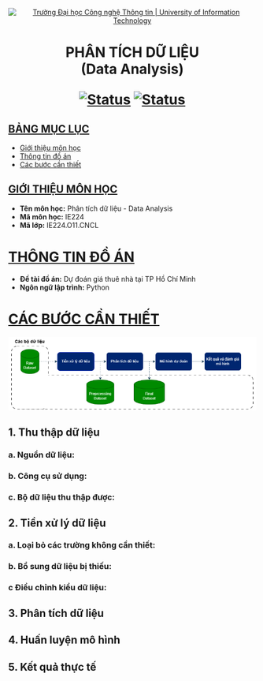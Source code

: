 <a id="top"></a>

<!-- Banner -->
<p align="center">
  <a href="https://www.uit.edu.vn/" title="Trường Đại học Công nghệ Thông tin" style="border: none;">
    <img src="https://i.imgur.com/WmMnSRt.png" alt="Trường Đại học Công nghệ Thông tin | University of Information Technology">
  </a>
</p>

<h1 align="center"><b>PHÂN TÍCH DỮ LIỆU<br>(Data Analysis)</b></h>

[![Status](https://img.shields.io/badge/status-done-blue?style=flat-square)](https://github.com/DoThiThuTrang/House-Rent-Prediction)
[![Status](https://img.shields.io/badge/language-python-blue?style=flat-square)](https://github.com/DoThiThuTrang/House-Rent-Prediction)

## [BẢNG MỤC LỤC](#top)
* [Giới thiệu môn học](#giới-thiệu-môn-học)
* [Thông tin đồ án](#thông-tin-đồ-án)
* [Các bước cần thiết](#các-bước-cần-thiết)
  
## [GIỚI THIỆU MÔN HỌC](#top)
* **Tên môn học:** Phân tích dữ liệu - Data Analysis
* **Mã môn học:** IE224
* **Mã lớp:** IE224.O11.CNCL

# [THÔNG TIN ĐỒ ÁN](#top)
* **Đề tài đồ án:** Dự đoán giá thuê nhà tại TP Hồ Chí Minh 
* **Ngôn ngữ lập trình:** Python

# [CÁC BƯỚC CẦN THIẾT](#top)
<img src='./Images/Flow chart.png'>

## 1. Thu thập dữ liệu 
### a. Nguồn dữ liệu: 
### b. Công cụ sử dụng:
### c. Bộ dữ liệu thu thập được:
  
## 2. Tiền xử lý dữ liệu 
### a. Loại bỏ các trường không cần thiết:
### b. Bổ sung dữ liệu bị thiếu:
### c Điều chỉnh kiểu dữ liệu:

## 3. Phân tích dữ liệu

## 4. Huấn luyện mô hình 

## 5. Kết quả thực tế
